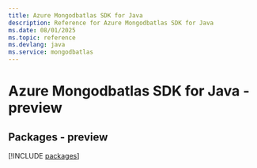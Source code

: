 ```yaml
---
title: Azure Mongodbatlas SDK for Java
description: Reference for Azure Mongodbatlas SDK for Java
ms.date: 08/01/2025
ms.topic: reference
ms.devlang: java
ms.service: mongodbatlas
---
```

# Azure Mongodbatlas SDK for Java - preview
## Packages - preview
[!INCLUDE [packages](mongodbatlas-index.md)]